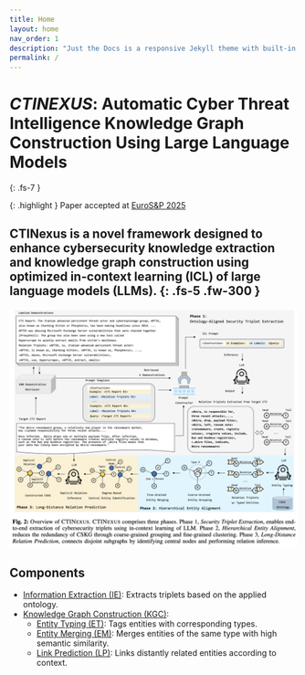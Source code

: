 ```yaml
---
title: Home
layout: home
nav_order: 1
description: "Just the Docs is a responsive Jekyll theme with built-in search that is easily customizable and hosted on GitHub Pages."
permalink: /
---
```


# ***CTINEXUS***: Automatic Cyber Threat Intelligence Knowledge Graph Construction Using Large Language Models
{: .fs-7 }

{: .highlight }
Paper accepted at [EuroS&P 2025]

CTINexus is a novel framework designed to enhance cybersecurity knowledge extraction and knowledge graph construction using optimized in-context learning (ICL) of large language models (LLMs). 
{: .fs-5 .fw-300 }
---



![](assets/images/overview-cap.png)

## Components
- [Information Extraction (IE)]({{site.baseurl}}/docs/ie/): Extracts triplets based on the applied ontology. 
- [Knowledge Graph Construction (KGC)]({{site.baseurl}}/docs/kgc/):
  - [Entity Typing (ET)]({{site.baseurl}}/docs/kgc/et): Tags entities with corresponding types.
  - [Entity Merging (EM)]({{site.baseurl}}/docs/kgc/em): Merges entities of the same type with high semantic similarity.
  - [Link Prediction (LP)]({{site.baseurl}}/docs/kgc/lp): Links distantly related entities according to context.

<!-- [Get started now](#getting-started){: .btn .btn-primary .fs-5 .mb-4 .mb-md-0 .mr-2 }
[View it on GitHub][Just the Docs repo]{: .btn .fs-5 .mb-4 .mb-md-0 } -->

<!-- --- -->


<!-- Just the Docs is a theme for generating static websites with [Jekyll]. You can write source files for your web pages using [Markdown], the [Liquid] templating language, and HTML.[^1] Jekyll builds your site by converting all files that have [front matter] to HTML. Your [Jekyll configuration] file determines which theme to use, and sets general parameters for your site, such as the URL of its home page. -->

<!-- Jekyll builds this Just the Docs theme docs website using the theme itself. These web pages show how your web pages will look *by default* when you use this theme. But you can easily *[customize]* the theme to make them look completely different! -->

<!-- Browse the docs to learn more about how to use this theme. -->

<!-- ## Getting started

The [Just the Docs Template] provides the simplest, quickest, and easiest way to create a new website that uses the Just the Docs theme. To get started with creating a site, just click "[use the template]"!

{: .note }
To use the theme, you do ***not*** need to clone or fork the [Just the Docs repo]! You should do that only if you intend to browse the theme docs locally, contribute to the development of the theme, or develop a new theme based on Just the Docs.

You can easily set the site created by the template to be published on [GitHub Pages] – the [template README] file explains how to do that, along with other details.

If [Jekyll] is installed on your computer, you can also build and preview the created site *locally*. This lets you test changes before committing them, and avoids waiting for GitHub Pages.[^2] And you will be able to deploy your local build to a different platform than GitHub Pages.

More specifically, the created site:

- uses a gem-based approach, i.e. uses a `Gemfile` and loads the `just-the-docs` gem
- uses the [GitHub Pages / Actions workflow] to build and publish the site on GitHub Pages

Other than that, you're free to customize sites that you create with the template, however you like. You can easily change the versions of `just-the-docs` and Jekyll it uses, as well as adding further plugins.

{: .note }
See the theme [README][Just the Docs README] for how to use the theme as a gem without creating a new site. -->

<!-- ## About the project -->

<!-- Just the Docs is &copy; 2017-{{ "now" | date: "%Y" }} by [Patrick Marsceill](https://patrickmarsceill.com). -->

<!-- ### License -->

<!-- Just the Docs is distributed by an [MIT license](https://github.com/just-the-docs/just-the-docs/tree/main/LICENSE.txt). -->

<!-- ### Contributing -->

<!-- When contributing to this repository, please first discuss the change you wish to make via issue, -->
<!-- email, or any other method with the owners of this repository before making a change. Read more about becoming a contributor in [our GitHub repo](https://github.com/just-the-docs/just-the-docs#contributing). -->

<!-- #### Thank you to the contributors of Just the Docs! -->

<!-- <ul class="list-style-none">
{% for contributor in site.github.contributors %}
  <li class="d-inline-block mr-1">
     <a href="{{ contributor.html_url }}"><img src="{{ contributor.avatar_url }}" width="32" height="32" alt="{{ contributor.login }}"></a>
  </li>
{% endfor %}
</ul> -->

<!-- ### Code of Conduct -->

<!-- Just the Docs is committed to fostering a welcoming community. -->

<!-- [View our Code of Conduct](https://github.com/just-the-docs/just-the-docs/tree/main/CODE_OF_CONDUCT.md) on our GitHub repository. -->

<!-- ---- -->

<!-- [^1]: The [source file for this page] uses all three markup languages.

[^2]: [It can take up to 10 minutes for changes to your site to publish after you push the changes to GitHub](https://docs.github.com/en/pages/setting-up-a-github-pages-site-with-jekyll/creating-a-github-pages-site-with-jekyll#creating-your-site). -->

[EuroS&P 2025]: https://eurosp2025.ieee-security.org/
